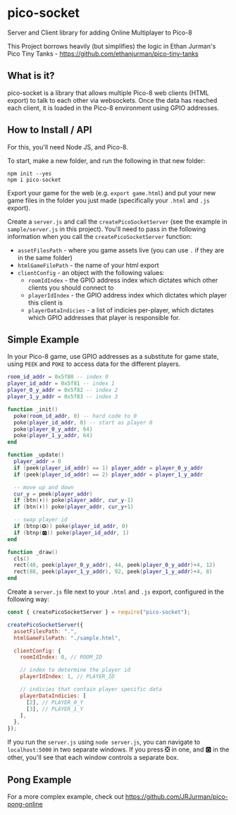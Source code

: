# pico-socket

Server and Client library for adding Online Multiplayer to Pico-8

This Project borrows heavily (but simplifies) the logic in
Ethan Jurman's Pico Tiny Tanks - https://github.com/ethanjurman/pico-tiny-tanks

## What is it?

pico-socket is a library that allows multiple Pico-8 web clients (HTML export)
to talk to each other via websockets. Once the data has reached each client, it
is loaded in the Pico-8 environment using GPIO addresses.

## How to Install / API

For this, you'll need Node JS, and Pico-8.

To start, make a new folder, and run the following in that new folder:

```
npm init --yes
npm i pico-socket
```

Export your game for the web (e.g. `export game.html`) and put your new game
files in the folder you just made (specifically your `.html` and `.js` export).

Create a `server.js` and call the `createPicoSocketServer`
(see the example in `sample/server.js` in this project). You'll need to pass in
the following information when you call the `createPicoSocketServer` function:

- `assetFilesPath` - where you game assets live (you can use `.` if they are in the same folder)
- `htmlGameFilePath` - the name of your html export
- `clientConfig` - an object with the following values:
  - `roomIdIndex` - the GPIO address index which dictates which other clients you should connect to
  - `playerIdIndex` - the GPIO address index which dictates which player this client is
  - `playerDataIndicies` - a list of indicies per-player, which dictates which GPIO addresses that player is responsible for.

## Simple Example

In your Pico-8 game, use GPIO addresses as a substitute for game state, using
`PEEK` and `POKE` to access data for the different players.

```lua
room_id_addr = 0x5f80 -- index 0
player_id_addr = 0x5f81 -- index 1
player_0_y_addr = 0x5f82 -- index 2
player_1_y_addr = 0x5f83 -- index 3

function _init()
  poke(room_id_addr, 0) -- hard code to 0
  poke(player_id_addr, 0) -- start as player 0
  poke(player_0_y_addr, 64)
  poke(player_1_y_addr, 64)
end

function _update()
  player_addr = 0
  if (peek(player_id_addr) == 1) player_addr = player_0_y_addr
  if (peek(player_id_addr) == 2) player_addr = player_1_y_addr

  -- move up and down
  cur_y = peek(player_addr)
  if (btn(⬆️)) poke(player_addr, cur_y-1)
  if (btn(⬇️)) poke(player_addr, cur_y+1)

  -- swap player id
  if (btnp(❎)) poke(player_id_addr, 0)
  if (btnp(🅾️)) poke(player_id_addr, 1)
end

function _draw()
  cls()
  rect(40, peek(player_0_y_addr), 44, peek(player_0_y_addr)+4, 12)
  rect(88, peek(player_1_y_addr), 92, peek(player_1_y_addr)+4, 8)
end
```

Create a `server.js` file next to your `.html` and `.js` export,
configured in the following way:

```js
const { createPicoSocketServer } = require("pico-socket");

createPicoSocketServer({
  assetFilesPath: ".",
  htmlGameFilePath: "./sample.html",

  clientConfig: {
    roomIdIndex: 0, // ROOM_ID

    // index to determine the player id
    playerIdIndex: 1, // PLAYER_ID

    // indicies that contain player specific data
    playerDataIndicies: [
      [2], // PLAYER_0_Y
      [3], // PLAYER_1_Y
    ],
  },
});
```

If you run the `server.js` using `node server.js`, you can navigate
to `localhost:5000` in two separate windows. If you press ❎ in one,
and 🅾️ in the other, you'll see that each window controls a separate
box.

## Pong Example

For a more complex example, check out https://github.com/JRJurman/pico-pong-online
